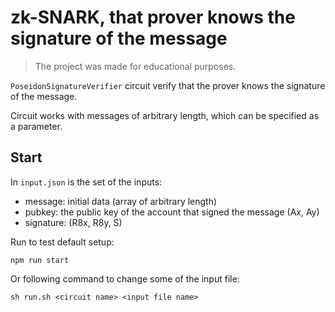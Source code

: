 # zk-SNARK, that prover knows the signature of the message

> The project was made for educational purposes.

`PoseidonSignatureVerifier` circuit verify that the prover knows the signature of the message.

Circuit works with messages of arbitrary length, which can be specified as a parameter.

## Start

In `input.json` is the set of the inputs:

- message: initial data (array of arbitrary length)
- pubkey: the public key of the account that signed the message (Ax, Ay)
- signature: (R8x, R8y, S)

Run to test default setup:

```shell
npm run start
```

Or following command to change some of the input file:

```shell
sh run.sh <circuit name> <input file name>
```
